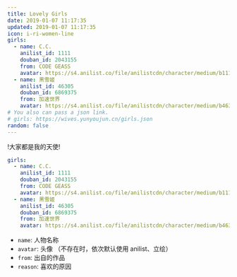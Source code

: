 ```yaml
---
title: Lovely Girls
date: 2019-01-07 11:17:35
updated: 2019-01-07 11:17:35
icon: i-ri-women-line
girls:
  - name: C.C.
    anilist_id: 1111
    douban_id: 2043155
    from: CODE GEASS
    avatar: https://s4.anilist.co/file/anilistcdn/character/medium/b1111-hNdvOW5ZNCCH.png
  - name: 黑雪姬
    anilist_id: 46305
    douban_id: 6869375
    from: 加速世界
    avatar: https://s4.anilist.co/file/anilistcdn/character/medium/b46305-CiZOEqz5u1mk.png
# You also can pass a json link.
# girls: https://wives.yunyoujun.cn/girls.json
random: false
---
```


<div class="text-center" m="2" title="我全都要！">
!大家都是我的天使!
</div>

<YunGirls :girls="frontmatter.girls" :random="frontmatter.random" />

```yaml
girls:
  - name: C.C.
    anilist_id: 1111
    douban_id: 2043155
    from: CODE GEASS
    avatar: https://s4.anilist.co/file/anilistcdn/character/medium/b1111-hNdvOW5ZNCCH.png
  - name: 黑雪姬
    anilist_id: 46305
    douban_id: 6869375
    from: 加速世界
    avatar: https://s4.anilist.co/file/anilistcdn/character/medium/b46305-CiZOEqz5u1mk.png
```

- `name`: 人物名称
- `avatar`: 头像 （不存在时，依次默认使用 anilist、立绘）
- `from`: 出自的作品
- `reason`: 喜欢的原因

